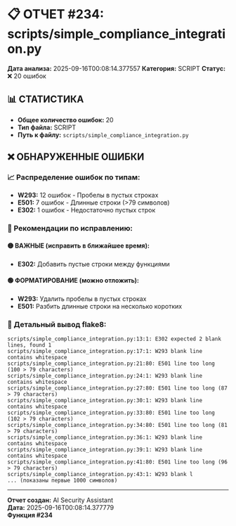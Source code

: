 # 📋 ОТЧЕТ #234: scripts/simple_compliance_integration.py

**Дата анализа:** 2025-09-16T00:08:14.377557
**Категория:** SCRIPT
**Статус:** ❌ 20 ошибок

## 📊 СТАТИСТИКА

- **Общее количество ошибок:** 20
- **Тип файла:** SCRIPT
- **Путь к файлу:** `scripts/simple_compliance_integration.py`

## ❌ ОБНАРУЖЕННЫЕ ОШИБКИ

### 📈 Распределение ошибок по типам:

- **W293:** 12 ошибок - Пробелы в пустых строках
- **E501:** 7 ошибок - Длинные строки (>79 символов)
- **E302:** 1 ошибок - Недостаточно пустых строк

### 🎯 Рекомендации по исправлению:

#### 🟡 ВАЖНЫЕ (исправить в ближайшее время):
- **E302:** Добавить пустые строки между функциями

#### 🟢 ФОРМАТИРОВАНИЕ (можно отложить):
- **W293:** Удалить пробелы в пустых строках
- **E501:** Разбить длинные строки на несколько коротких

### 📝 Детальный вывод flake8:

```
scripts/simple_compliance_integration.py:13:1: E302 expected 2 blank lines, found 1
scripts/simple_compliance_integration.py:17:1: W293 blank line contains whitespace
scripts/simple_compliance_integration.py:21:80: E501 line too long (100 > 79 characters)
scripts/simple_compliance_integration.py:24:1: W293 blank line contains whitespace
scripts/simple_compliance_integration.py:27:80: E501 line too long (87 > 79 characters)
scripts/simple_compliance_integration.py:30:1: W293 blank line contains whitespace
scripts/simple_compliance_integration.py:33:80: E501 line too long (102 > 79 characters)
scripts/simple_compliance_integration.py:34:80: E501 line too long (81 > 79 characters)
scripts/simple_compliance_integration.py:36:1: W293 blank line contains whitespace
scripts/simple_compliance_integration.py:39:1: W293 blank line contains whitespace
scripts/simple_compliance_integration.py:41:80: E501 line too long (96 > 79 characters)
scripts/simple_compliance_integration.py:43:1: W293 blank l
... (показаны первые 1000 символов)
```

---
**Отчет создан:** AI Security Assistant  
**Дата:** 2025-09-16T00:08:14.377779  
**Функция #234**
